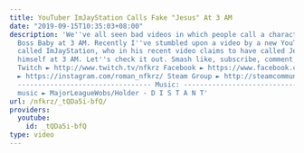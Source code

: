 ```yaml
---
title: YouTuber ImJayStation Calls Fake "Jesus" At 3 AM
date: "2019-09-15T10:35:03+08:00"
description: 'We''ve all seen bad videos in which people call a character like the
  Boss Baby at 3 AM. Recently I''ve stumbled upon a video by a new YouTube sensation
  called ImJayStation, who in his recent video claims to have called Jesus Christ
  himself at 3 AM. Let''s check it out. Smash like, subscribe, comment, thx xoxo ---------------------------------
  Twitch ► http://www.twitch.tv/nfkrz Facebook ► https://www.facebook.com/NFKRZ1 Instagram
  ► https://instagram.com/roman_nfkrz/ Steam Group ► http://steamcommunity.com/groups/nfkrzgroup
  --------------------------------- Music: --------------------------------- Outro
  music ► MajorLeagueWobs/Holder - D I S T A N T'
url: /nfkrz/_tQDa5i-bfQ/
providers:
  youtube:
    id: _tQDa5i-bfQ
type: video
---
```

